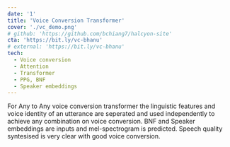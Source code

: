 ```yaml
---
date: '1'
title: 'Voice Conversion Transformer'
cover: './vc_demo.png'
# github: 'https://github.com/bchiang7/halcyon-site'
cta: 'https://bit.ly/vc-bhanu'
# external: 'https://bit.ly/vc-bhanu'
tech:
  - Voice conversion
  - Attention
  - Transformer
  - PPG, BNF
  - Speaker embeddings
---
```


For Any to Any voice conversion transformer the linguistic features and voice identity of an utterance are seperated and used independently to achieve any combination on voice conversion. BNF and Speaker embeddings are inputs and mel-spectrogram is predicted. Speech quality syntesised is very clear with good voice conversion.
